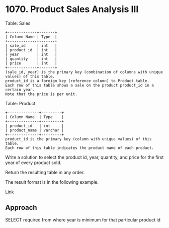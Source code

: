 # 1070. Product Sales Analysis III

Table: Sales

    +-------------+-------+
    | Column Name | Type  |
    +-------------+-------+
    | sale_id     | int   |
    | product_id  | int   |
    | year        | int   |
    | quantity    | int   |
    | price       | int   |
    +-------------+-------+
    (sale_id, year) is the primary key (combination of columns with unique values) of this table.
    product_id is a foreign key (reference column) to Product table.
    Each row of this table shows a sale on the product product_id in a certain year.
    Note that the price is per unit.
 

Table: Product

    +--------------+---------+
    | Column Name  | Type    |
    +--------------+---------+
    | product_id   | int     |
    | product_name | varchar |
    +--------------+---------+
    product_id is the primary key (column with unique values) of this table.
    Each row of this table indicates the product name of each product.
    

Write a solution to select the product id, year, quantity, and price for the first year of every product sold.

Return the resulting table in any order.

The result format is in the following example.

[Link](https://leetcode.com/problems/product-sales-analysis-iii/description/)

## Approach

SELECT required from where year is minimum for that particular product id